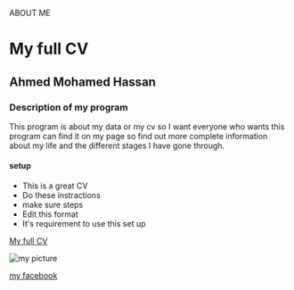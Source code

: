 ABOUT ME
# My full CV


## Ahmed Mohamed Hassan

### Description of my program

This program is about my data or my cv so I want everyone who wants this program can find it on my page so find out more complete information about my life and the different stages I have gone through.


#### setup
 * This is a great CV
 * Do these instractions
 * make sure steps
 * Edit this format
 * It's requirement to use this set up

[My full CV](https://github.com/halista11/my_project )

![my picture](https://web.whatsapp.com/7428d944-aef5-4286-a84e-9ce83275997e)


[my facebook]("https://www.facebook.com/")
